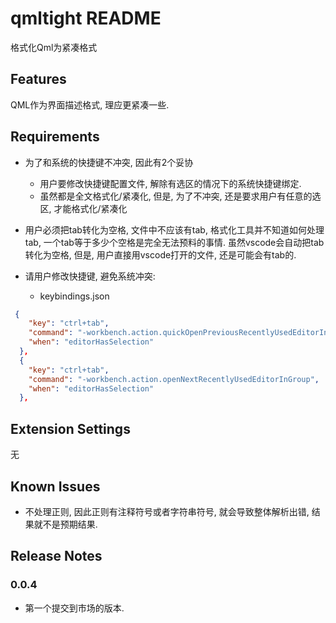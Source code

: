 # qmltight README

格式化Qml为紧凑格式

## Features

QML作为界面描述格式, 理应更紧凑一些.

## Requirements
* 为了和系统的快捷键不冲突, 因此有2个妥协
  * 用户要修改快捷键配置文件, 解除有选区的情况下的系统快捷键绑定.
  * 虽然都是全文格式化/紧凑化, 但是, 为了不冲突, 还是要求用户有任意的选区, 才能格式化/紧凑化
* 用户必须把tab转化为空格, 文件中不应该有tab, 格式化工具并不知道如何处理tab, 一个tab等于多少个空格是完全无法预料的事情. 虽然vscode会自动把tab转化为空格, 但是, 用户直接用vscode打开的文件, 还是可能会有tab的.

* 请用户修改快捷键, 避免系统冲突:
  * keybindings.json
```json
 {
    "key": "ctrl+tab",
    "command": "-workbench.action.quickOpenPreviousRecentlyUsedEditorInGroup",
    "when": "editorHasSelection"
  },
  {
    "key": "ctrl+tab", 
    "command": "-workbench.action.openNextRecentlyUsedEditorInGroup",
    "when": "editorHasSelection"
  },

```

## Extension Settings

无

## Known Issues
* 不处理正则, 因此正则有注释符号或者字符串符号, 就会导致整体解析出错, 结果就不是预期结果.


## Release Notes


### 0.0.4
* 第一个提交到市场的版本.

